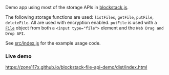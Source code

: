 
Demo app using most of the storage APIs in [blockstack.js](https://github.com/blockstack/blockstack.js).

The following storage functions are used: `listFiles`, `getFile`, `putFile`, `deleteFile`. All are used with encryption enabled. `putFile` is used with a [`File`](https://developer.mozilla.org/en-US/docs/Web/API/File) object from both a `<input type="file">` element and the `Web Drag and Drop API`. 

See [src/index.js](src/index.js) for the example usage code. 



### Live demo
https://zone117x.github.io/blockstack-file-api-demo/dist/index.html

